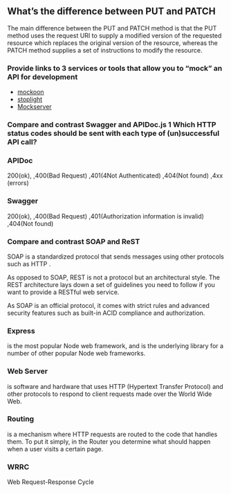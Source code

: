  
## What’s the difference between PUT and PATCH

The main difference between the PUT and PATCH method is that the PUT method uses the request URI to supply a modified version of the requested resource which replaces the original version of the resource, whereas the PATCH method supplies a set of instructions to modify the resource.


### Provide links to 3 services or tools that allow you to “mock” an API for development
- [mockoon](https://mockoon.com/)
- [stoplight](https://stoplight.io/mocking/)
- [ Mockserver](https://www.npmjs.com/package/mockserver)
 
 
 ### Compare and contrast Swagger and APIDoc.js 1 Which HTTP status codes should be sent with each type of (un)successful API call?

 ### APIDoc
200(ok),
,400(Bad Request)
,401(4Not Authenticated)
,404(Not found)
,4xx (errors)

### Swagger
200(ok),
,400(Bad Request)
,401(Authorization information is invalid)
,404(Not found)


### Compare and contrast SOAP and ReST
SOAP is a standardized protocol that sends messages using other protocols such as HTTP .

As opposed to SOAP, REST is not a protocol but an architectural style. The REST architecture lays down a set of guidelines you need to follow if you want to provide a RESTful web service.

As SOAP is an official protocol, it comes with strict rules and advanced security features such as built-in ACID compliance and authorization.


 

###  Express

 is the most popular Node web framework, and is the underlying library for a number of other popular Node web frameworks. 
###  Web Server

 is software and hardware that uses HTTP (Hypertext Transfer Protocol) and other protocols to respond to client requests made over the World Wide Web.

### Routing 

is a mechanism where HTTP requests are routed to the code that handles them. To put it simply, in the Router you determine what should happen when a user visits a certain page.


### WRRC
 Web Request-Response Cycle


